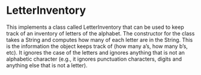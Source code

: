 # LetterInventory

This implements a class called LetterInventory that can be used to keep track of an inventory of letters of the alphabet.  The constructor for the class takes a String and computes how many of each letter are in the String.  This is the information the object keeps track of (how many a’s, how many b’s, etc).  It ignores the case of the letters and ignores anything that is not an alphabetic character (e.g., it ignores punctuation characters, digits and anything else that is not a letter).
